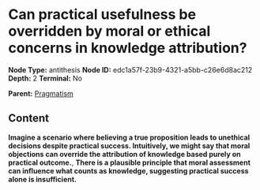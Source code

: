# Can practical usefulness be overridden by moral or ethical concerns in knowledge attribution?

**Node Type:** antithesis
**Node ID:** edc1a57f-23b9-4321-a5bb-c26e6d8ac212
**Depth:** 2
**Terminal:** No

**Parent:** [Pragmatism](pragmatism.md)

## Content

**Imagine a scenario where believing a true proposition leads to unethical decisions despite practical success. Intuitively, we might say that moral objections can override the attribution of knowledge based purely on practical outcome.**, **There is a plausible principle that moral assessment can influence what counts as knowledge, suggesting practical success alone is insufficient.**
